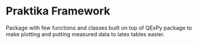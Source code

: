 # Praktika Framework
Package with few functions and classes built on top of QExPy package to make plotting and putting measured data to latex tables easier. 
